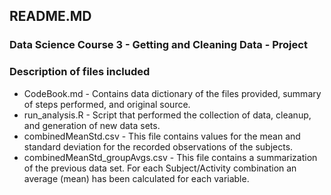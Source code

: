 ## README.MD
### Data Science Course 3 - Getting and Cleaning Data - Project  
### Description of files included
 * CodeBook.md - Contains data dictionary of the files provided, summary of steps performed, and original source.  
 * run_analysis.R - Script that performed the collection of data, cleanup, and generation of new data sets.  
 * combinedMeanStd.csv - This file contains values for the mean and standard deviation for the recorded observations
of the subjects.  
 * combinedMeanStd_groupAvgs.csv - This file contains a summarization of the previous data set. For each Subject/Activity combination an average (mean) has been calculated for each variable. 
